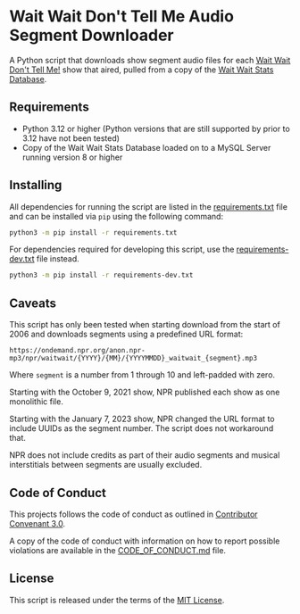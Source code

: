 # Wait Wait Don't Tell Me Audio Segment Downloader

A Python script that downloads show segment audio files for each [Wait Wait Don't Tell Me!](https://waitwait.npr.org/) show that aired, pulled from a copy of the [Wait Wait Stats Database](https://github.com/questionlp/wwdtm_database).

## Requirements

- Python 3.12 or higher (Python versions that are still supported by prior to 3.12 have not been tested)
- Copy of the Wait Wait Stats Database loaded on to a MySQL Server running version 8 or higher

## Installing

All dependencies for running the script are listed in the [requirements.txt](./requirements.txt) file and can be installed via `pip` using the following command:

```bash
python3 -m pip install -r requirements.txt
```

For dependencies required for developing this script, use the [requirements-dev.txt](./requirements-dev.txt) file instead.

```bash
python3 -m pip install -r requirements-dev.txt
```

## Caveats

This script has only been tested when starting download from the start of 2006 and downloads segments using a predefined URL format:

```text
https://ondemand.npr.org/anon.npr-mp3/npr/waitwait/{YYYY}/{MM}/{YYYYMMDD}_waitwait_{segment}.mp3
```

Where `segment` is a number from 1 through 10 and left-padded with zero.

Starting with the October 9, 2021 show, NPR published each show as one monolithic file.

Starting with the January 7, 2023 show, NPR changed the URL format to include UUIDs as the segment number. The script does not workaround that.

NPR does not include credits as part of their audio segments and musical interstitials between segments are usually excluded.

## Code of Conduct

This projects follows the code of conduct as outlined in [Contributor Convenant 3.0](https://www.contributor-covenant.org/version/3/0/code_of_conduct/).

A copy of the code of conduct with information on how to report possible violations are available in the [CODE_OF_CONDUCT.md](./CODE_OF_CONDUCT.md) file.

## License

This script is released under the terms of the [MIT License](./LICENSE).
